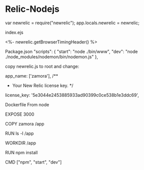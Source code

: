 # Relic-Nodejs


var newrelic  = require("newrelic");
app.locals.newrelic = newrelic;


index.ejs
<head>
  <%- newrelic.getBrowserTimingHeader() %>


Package.json
  "scripts": {
    "start": "node ./bin/www",
    "dev": "node ./node_modules/nodemon/bin/nodemon.js"
  },



copy newrelic.js to root and change: 

  app_name: ['zamora'],
  /**
   * Your New Relic license key.
   */

  license_key: '5e3044e2453885933ad90399c0ce538b1e3ddc69',



Dockerfile
From node

EXPOSE 3000

COPY zamora  /app

RUN ls  -l  /app

WORKDIR /app

RUN npm install

CMD ["npm", "start", "dev"]

